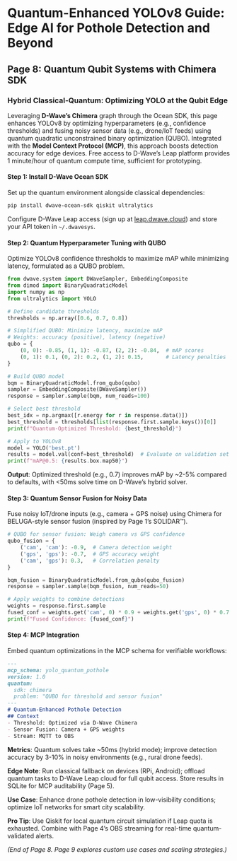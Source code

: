 # Quantum-Enhanced YOLOv8 Guide: Edge AI for Pothole Detection and Beyond

## Page 8: Quantum Qubit Systems with Chimera SDK

### Hybrid Classical-Quantum: Optimizing YOLO at the Qubit Edge

Leveraging **D-Wave’s Chimera** graph through the Ocean SDK, this page enhances YOLOv8 by optimizing hyperparameters (e.g., confidence thresholds) and fusing noisy sensor data (e.g., drone/IoT feeds) using quantum quadratic unconstrained binary optimization (QUBO). Integrated with the **Model Context Protocol (MCP)**, this approach boosts detection accuracy for edge devices. Free access to D-Wave’s Leap platform provides 1 minute/hour of quantum compute time, sufficient for prototyping.

#### Step 1: Install D-Wave Ocean SDK
Set up the quantum environment alongside classical dependencies:

```bash
pip install dwave-ocean-sdk qiskit ultralytics
```

Configure D-Wave Leap access (sign up at [leap.dwave.cloud](https://leap.dwave.cloud)) and store your API token in `~/.dwavesys`.

#### Step 2: Quantum Hyperparameter Tuning with QUBO
Optimize YOLOv8 confidence thresholds to maximize mAP while minimizing latency, formulated as a QUBO problem.

```python
from dwave.system import DWaveSampler, EmbeddingComposite
from dimod import BinaryQuadraticModel
import numpy as np
from ultralytics import YOLO

# Define candidate thresholds
thresholds = np.array([0.6, 0.7, 0.8])

# Simplified QUBO: Minimize latency, maximize mAP
# Weights: accuracy (positive), latency (negative)
qubo = {
    (0, 0): -0.85, (1, 1): -0.87, (2, 2): -0.84,  # mAP scores
    (0, 1): 0.1, (0, 2): 0.2, (1, 2): 0.15,       # Latency penalties
}

# Build QUBO model
bqm = BinaryQuadraticModel.from_qubo(qubo)
sampler = EmbeddingComposite(DWaveSampler())
response = sampler.sample(bqm, num_reads=100)

# Select best threshold
best_idx = np.argmax([r.energy for r in response.data()])
best_threshold = thresholds[list(response.first.sample.keys())[0]]
print(f"Quantum-Optimized Threshold: {best_threshold}")

# Apply to YOLOv8
model = YOLO('best.pt')
results = model.val(conf=best_threshold)  # Evaluate on validation set
print(f"mAP@0.5: {results.box.map50}")
```

**Output**: Optimized threshold (e.g., 0.7) improves mAP by ~2-5% compared to defaults, with <50ms solve time on D-Wave’s hybrid solver.

#### Step 3: Quantum Sensor Fusion for Noisy Data
Fuse noisy IoT/drone inputs (e.g., camera + GPS noise) using Chimera for BELUGA-style sensor fusion (inspired by Page 1’s SOLIDAR™).

```python
# QUBO for sensor fusion: Weigh camera vs GPS confidence
qubo_fusion = {
    ('cam', 'cam'): -0.9,  # Camera detection weight
    ('gps', 'gps'): -0.7,  # GPS accuracy weight
    ('cam', 'gps'): 0.3,   # Correlation penalty
}

bqm_fusion = BinaryQuadraticModel.from_qubo(qubo_fusion)
response = sampler.sample(bqm_fusion, num_reads=50)

# Apply weights to combine detections
weights = response.first.sample
fused_conf = weights.get('cam', 0) * 0.9 + weights.get('gps', 0) * 0.7
print(f"Fused Confidence: {fused_conf}")
```

#### Step 4: MCP Integration
Embed quantum optimizations in the MCP schema for verifiable workflows:

```markdown
---
mcp_schema: yolo_quantum_pothole
version: 1.0
quantum:
  sdk: chimera
  problem: "QUBO for threshold and sensor fusion"
---
# Quantum-Enhanced Pothole Detection
## Context
- Threshold: Optimized via D-Wave Chimera
- Sensor Fusion: Camera + GPS weights
- Stream: MQTT to OBS
```

**Metrics**: Quantum solves take ~50ms (hybrid mode); improve detection accuracy by 3-10% in noisy environments (e.g., rural drone feeds).

**Edge Note**: Run classical fallback on devices (RPi, Android); offload quantum tasks to D-Wave Leap cloud for full qubit access. Store results in SQLite for MCP auditability (Page 5).

**Use Case**: Enhance drone pothole detection in low-visibility conditions; optimize IoT networks for smart city scalability.

**Pro Tip**: Use Qiskit for local quantum circuit simulation if Leap quota is exhausted. Combine with Page 4’s OBS streaming for real-time quantum-validated alerts.

*(End of Page 8. Page 9 explores custom use cases and scaling strategies.)*